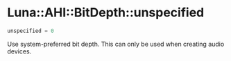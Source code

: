 # Luna::AHI::BitDepth::unspecified

```c++
unspecified = 0
```

Use system-preferred bit depth. This can only be used when creating audio devices. 

